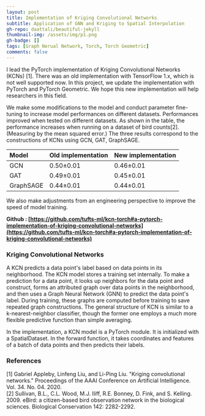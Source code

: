 ```yaml
---
layout: post
title: Implementation of Kriging Convolutional Networks
subtitle: Application of GNN and Kriging to Spatial Interpolation
gh-repo: daattali/beautiful-jekyll
thumbnail-img: /assets/img/p1.png
gh-badge: []
tags: [Graph Nerual Network, Torch, Torch Geometric]
comments: false
---
```


I lead the PyTorch implementation of Kriging Convolutional Networks (KCNs) [1]. There was an old implementation with TensorFlow 1.x, which is not well supported now. In this project, we update the implementation with PyTorch and PyTorch Geometric. We hope this new implementation will help researchers in this field. 

We make some modifications to the model and conduct parameter fine-tuning to increase model performances on different datasets. Performances improved when tested on different datasets. As shown in the table, the performance increases when running on a dataset of bird counts[2].(Measuring by the mean squared error.)  The three results correspond to the constructions of KCNs using GCN, GAT, GraphSAGE.

| Model | Old implementation | New implementation |
| :------ |:--- | :--- |
| GCN | 0.50±0.01 | 0.46±0.01 |
| GAT | 0.49±0.01 | 0.45±0.01 |
| GraphSAGE | 0.44±0.01 | 0.44±0.01 |

We also make adjustments from an engineering perspective to improve the speed of model training.

**Github : [https://github.com/tufts-ml/kcn-torch#a-pytorch-implementation-of-kriging-convolutional-networks](https://github.com/tufts-ml/kcn-torch#a-pytorch-implementation-of-kriging-convolutional-networks)**

### Kriging Convolutional Networks

A KCN predicts a data point's label based on data points in its neighborhood. The KCN model stores a training set internally. To make a prediction for a data point, it looks up neighbors for the data point and construct, forms an attributed graph over data points in the neighborhood, and then uses a Graph Neural Network (GNN) to predict the data point's label. During training, these graphs are computed before training to save repeated graph constructions. The general structure of KCN is similar to a k-nearest-neighbor classifier, though the former one employs a much more flexible predictive function than simple averaging.

In the implementation, a KCN model is a PyTorch module. It is initialized with a SpatialDataset. In the forward function, it takes coordinates and features of a batch of data points and then predicts their labels.

### References

[1] Gabriel Appleby, Linfeng Liu, and Li-Ping Liu. "Kriging convolutional networks." Proceedings of the AAAI Conference on Artificial Intelligence. Vol. 34. No. 04. 2020.   
[2] Sullivan, B.L., C.L. Wood, M.J. Iliff, R.E. Bonney, D. Fink, and S. Kelling. 2009. eBird: a citizen-based bird observation network in the biological sciences. Biological Conservation 142: 2282-2292.
